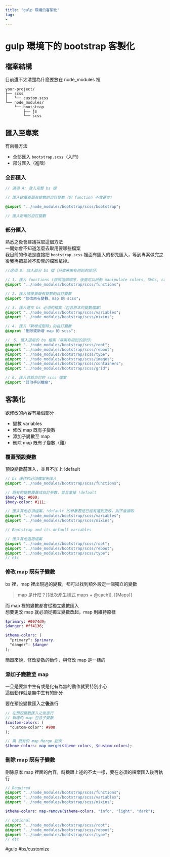 ```yaml
---
title: "gulp 環境的客製化"
tag: 
- 
---
```

# gulp 環境下的 bootstrap 客製化
## 檔案結構
目前還不太清楚為什麼要放在 node_modules 裡  
```text
your-project/
├── scss
│   └── custom.scss
└── node_modules/
    └── bootstrap
        ├── js
        └── scss
```

## 匯入至專案
有兩種方法  
- 全部匯入 `bootstrap.scss`（入門）
- 部分匯入（進階）

### 全部匯入
```sass
// 選項 A: 放入完整 bs 檔

// 匯入欲覆蓋既有變數的自訂變數（但 function 不會運作）

@import "../node_modules/bootstrap/scss/bootstrap";

// 匯入新增的自訂變數
```
### 部分匯入
熟悉之後會建議採取這個方法  
一開始會不知道怎麼去取用要哪些檔案  
我目前的作法是直接把 `bootstrap.scss` 裡面有匯入的都先匯入，等到專案做完之後我再把拿掉不影響的檔案拿掉。  

```sass
//選項 B: 放入部分 bs 檔（只放專案有用到的部份）

// 1. 匯入 functions (按照這個順序，後面可以啟動 manipulate colors, SVGs, calc 等功能)
@import "../node_modules/bootstrap/scss/functions";

// 2. 匯入欲覆蓋既有變數的自訂變數
@import "修改原有變數、map 的 scss";

// 3. 匯入運作 bs 必須的檔案（包含原本的變數檔案）
@import "../node_modules/bootstrap/scss/variables";
@import "../node_modules/bootstrap/scss/mixins";

// 4. 匯入「新增或刪除」的自訂變數
@improt "刪除或新增 map 的 scss";

//　5. 匯入選用的 bs 檔案（專案有用到的部份）
@import "../node_modules/bootstrap/scss/root";
@import "../node_modules/bootstrap/scss/reboot";
@import "../node_modules/bootstrap/scss/type";
@import "../node_modules/bootstrap/scss/images";
@import "../node_modules/bootstrap/scss/containers";
@import "../node_modules/bootstrap/scss/grid";

// 6. 匯入其餘自訂的 scss 檔案
@import "其他手刻檔案";
```

## 客製化
欲修改的內容有幾個部分  
- 變數 variables
- 修改 map 既有子變數
- 添加子變數至 map
- 刪除 map 既有子變數（難）


### 覆蓋預設變數
預設變數**前**匯入，並且不加上 !default
```sass
// bs 運作的必須檔案先匯入
@import "../node_modules/bootstrap/scss/functions";

// 既有的變數覆蓋成自訂參數，並且拿掉 !default 
$body-bg: #000;
$body-color: #111;

// 匯入其他必須檔案，!default 的參數若是已經有遭到更改，則不會讀取
@import "../node_modules/bootstrap/scss/variables";
@import "../node_modules/bootstrap/scss/mixins";

// Bootstrap and its default variables

// 匯入其他選用檔案
@import "../node_modules/bootstrap/scss/root";
@import "../node_modules/bootstrap/scss/reboot";
@import "../node_modules/bootstrap/scss/type";
// etc
```
###  修改 map 既有子變數
bs 裡，map 裡出現過的變數，都可以找到額外設定一個獨立的變數  
> map 是什麼？[[批次產生樣式 maps + @each]], [[Maps]]

而 map 裡的變數都會從獨立變數匯入  
想要更改 map 就必須從獨立變數改起，map 則維持原樣  

```sass
$primary: #0074d9;
$danger: #ff4136;
```
```sass
$theme-colors: (
  "primary": $primary,
  "danger": $danger
);
```
簡單來說，修改變數的動作，與修改 map 是一樣的  

### 添加子變數至 map
一旦是要無中生有或是化有為無的動作就要特別小心  
這個動作就是無中生有的部分  

要在預設變數匯入之**後**進行  


```sass
// 在預設變數匯入之後進行
// 新建的 map 包含子變數
$custom-colors: (
  "custom-color": #900
);

// 與 既有的 map Merge 起來 
$theme-colors: map-merge($theme-colors, $custom-colors);
```


### 刪除 map 既有子變數
刪除原本 map 裡面的內容，時機跟上述的不太一樣，要在必須的檔案匯入後再執行  
```sass
// Required
@import "../node_modules/bootstrap/scss/functions";
@import "../node_modules/bootstrap/scss/variables";
@import "../node_modules/bootstrap/scss/mixins";

$theme-colors: map-remove($theme-colors, "info", "light", "dark");

// Optional
@import "../node_modules/bootstrap/scss/root";
@import "../node_modules/bootstrap/scss/reboot";
@import "../node_modules/bootstrap/scss/type";
// etc
```
#gulp #bs/customize  